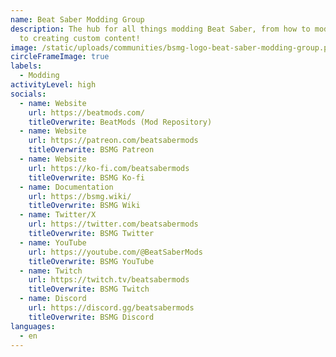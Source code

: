 ```yaml
---
name: Beat Saber Modding Group
description: The hub for all things modding Beat Saber, from how to mod the game
  to creating custom content!
image: /static/uploads/communities/bsmg-logo-beat-saber-modding-group.png
circleFrameImage: true
labels:
  - Modding
activityLevel: high
socials:
  - name: Website
    url: https://beatmods.com/
    titleOverwrite: BeatMods (Mod Repository)
  - name: Website
    url: https://patreon.com/beatsabermods
    titleOverwrite: BSMG Patreon
  - name: Website
    url: https://ko-fi.com/beatsabermods
    titleOverwrite: BSMG Ko-fi
  - name: Documentation
    url: https://bsmg.wiki/
    titleOverwrite: BSMG Wiki
  - name: Twitter/X
    url: https://twitter.com/beatsabermods
    titleOverwrite: BSMG Twitter
  - name: YouTube
    url: https://youtube.com/@BeatSaberMods
    titleOverwrite: BSMG YouTube
  - name: Twitch
    url: https://twitch.tv/beatsabermods
    titleOverwrite: BSMG Twitch
  - name: Discord
    url: https://discord.gg/beatsabermods
    titleOverwrite: BSMG Discord
languages:
  - en
---
```

